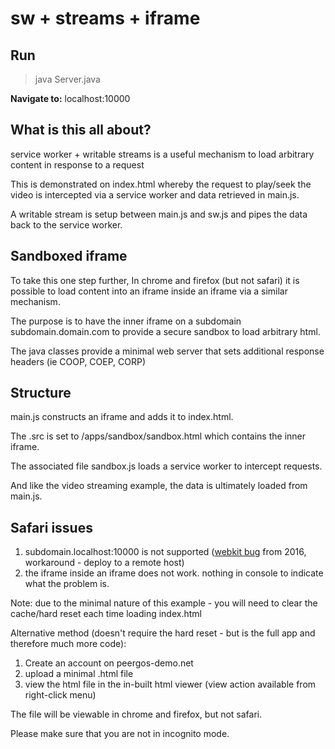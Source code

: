 # sw + streams + iframe

## Run
> java Server.java

**Navigate to:** 
localhost:10000

## What is this all about?

service worker + writable streams is a useful mechanism to load arbitrary content in response to a request

This is demonstrated on index.html whereby the request to play/seek the video is intercepted via a service worker and data retrieved in main.js.

A writable stream is setup between main.js and sw.js and pipes the data back to the service worker. 


## Sandboxed iframe

To take this one step further, In chrome and firefox (but not safari) it is possible to load content into an iframe inside an iframe via a similar mechanism.

The purpose is to have the inner iframe on a subdomain subdomain.domain.com to provide a secure sandbox to load arbitrary html.

The java classes provide a minimal web server that sets additional response headers (ie COOP, COEP, CORP)


## Structure

main.js constructs an iframe and adds it to index.html.

The .src is set to /apps/sandbox/sandbox.html which contains the inner iframe.

The associated file sandbox.js loads a service worker to intercept requests.

And like the video streaming example, the data is ultimately loaded from main.js.

## Safari issues

1. subdomain.localhost:10000 is not supported ([webkit bug](https://bugs.webkit.org/show_bug.cgi?id=160504) from 2016, workaround - deploy to a remote host)
2. the iframe inside an iframe does not work. nothing in console to indicate what the problem is.

Note: due to the minimal nature of this example - you will need to clear the cache/hard reset each time loading index.html


Alternative method (doesn't require the hard reset - but is the full app and therefore much more code):

1. Create an account on peergos-demo.net
2. upload a minimal .html file
3. view the html file in the in-built html viewer (view action available from right-click menu)

The file will be viewable in chrome and firefox, but not safari.

Please make sure that you are not in incognito mode.
